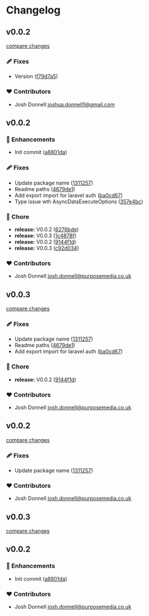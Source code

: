 # Changelog


## v0.0.2

[compare changes](https://github.com/JoshDonnell/nuxt-auth-laravel/compare/v0.0.2...v0.0.2)

### 🩹 Fixes

- Version ([f79d7a5](https://github.com/JoshDonnell/nuxt-auth-laravel/commit/f79d7a5))

### ❤️ Contributors

- Josh Donnell <joshua.donnell1@gmail.com>

## v0.0.2


### 🚀 Enhancements

- Init commit ([a8801da](https://github.com/JoshDonnell/nuxt-auth-laravel/commit/a8801da))

### 🩹 Fixes

- Update package name ([1311257](https://github.com/JoshDonnell/nuxt-auth-laravel/commit/1311257))
- Readme paths ([4679de1](https://github.com/JoshDonnell/nuxt-auth-laravel/commit/4679de1))
- Add export import for laravel auth ([ba0cd67](https://github.com/JoshDonnell/nuxt-auth-laravel/commit/ba0cd67))
- Type issue wth AsyncDataExecuteOptions ([357e4bc](https://github.com/JoshDonnell/nuxt-auth-laravel/commit/357e4bc))

### 🏡 Chore

- **release:** V0.0.2 ([6276bde](https://github.com/JoshDonnell/nuxt-auth-laravel/commit/6276bde))
- **release:** V0.0.3 ([1c4878f](https://github.com/JoshDonnell/nuxt-auth-laravel/commit/1c4878f))
- **release:** V0.0.2 ([9144f1d](https://github.com/JoshDonnell/nuxt-auth-laravel/commit/9144f1d))
- **release:** V0.0.3 ([c92d034](https://github.com/JoshDonnell/nuxt-auth-laravel/commit/c92d034))

### ❤️ Contributors

- Josh Donnell <josh.donnell@purposemedia.co.uk>

## v0.0.3

[compare changes](https://github.com/JoshDonnell/nuxt-auth-laravel/compare/v0.0.3...v0.0.3)

### 🩹 Fixes

- Update package name ([1311257](https://github.com/JoshDonnell/nuxt-auth-laravel/commit/1311257))
- Readme paths ([4679de1](https://github.com/JoshDonnell/nuxt-auth-laravel/commit/4679de1))
- Add export import for laravel auth ([ba0cd67](https://github.com/JoshDonnell/nuxt-auth-laravel/commit/ba0cd67))

### 🏡 Chore

- **release:** V0.0.2 ([9144f1d](https://github.com/JoshDonnell/nuxt-auth-laravel/commit/9144f1d))

### ❤️ Contributors

- Josh Donnell <josh.donnell@purposemedia.co.uk>

## v0.0.2

[compare changes](https://github.com/JoshDonnell/nuxt-auth-laravel/compare/v0.0.3...v0.0.2)

### 🩹 Fixes

- Update package name ([1311257](https://github.com/JoshDonnell/nuxt-auth-laravel/commit/1311257))

### ❤️ Contributors

- Josh Donnell <josh.donnell@purposemedia.co.uk>

## v0.0.3

[compare changes](https://github.com/your-org/my-module/compare/v0.0.2...v0.0.3)

## v0.0.2


### 🚀 Enhancements

- Init commit ([a8801da](https://github.com/your-org/my-module/commit/a8801da))

### ❤️ Contributors

- Josh Donnell <josh.donnell@purposemedia.co.uk>

